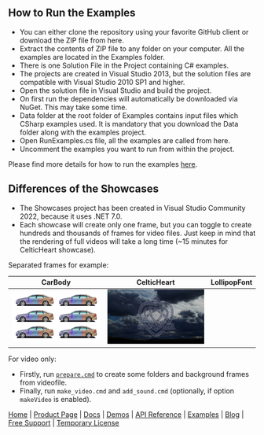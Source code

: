 ## How to Run the Examples

+ You can either clone the repository using your favorite GitHub client or download the ZIP file from here.
+ Extract the contents of ZIP file to any folder on your computer. All the examples are located in the Examples folder.
+ There is one Solution File in the Project containing C# examples.
+ The projects are created in Visual Studio 2013, but the solution files are compatible with Visual Studio 2010 SP1 and higher.
+ Open the solution file in Visual Studio and build the project.
+ On first run the dependencies will automatically be downloaded via NuGet. This may take some time.
+ Data folder at the root folder of Examples contains input files which CSharp examples used. It is mandatory that you download the Data folder along with the examples project.
+ Open RunExamples.cs file, all the examples are called from here.
+ Uncomment the examples you want to run from within the project.

Please find more details for how to run the examples [here](https://docs.aspose.com/drawing/net/how-to-run-the-examples/).

## Differences of the Showcases

+ The Showcases project has been created in Visual Studio Community 2022, because it uses .NET 7.0.
+ Each showcase will create only one frame, but you can toggle to create hundreds and thousands of frames for video files. Just keep in mind that the rendering of full videos will take a long time (~15 minutes for CelticHeart showcase).

Separated frames for example:

| CarBody  | CelticHeart | LollipopFont |
| -------- | ----------- | ------------ |
| ![CarBody](Data/Showcases/CarBody/sample_CarBody.png)  | ![CelticHeart](Data/Showcases/CelticHeart/sample_CelticHeart.png)  || ![LollipopFont](Data/Showcases/CelticHeart/sample_LollipopFont.png)  |

For video only:
+ Firstly, run [`prepare.cmd`](Data/Showcases/prepare.cmd) to create some folders and background frames from videofile.
+ Finally, run `make_video.cmd` and `add_sound.cmd` (optionally, if option `makeVideo` is enabled).

[Home](https://www.aspose.com/) | [Product Page](https://products.aspose.com/drawing/net) | [Docs](https://docs.aspose.com/drawing/net/) | [Demos](https://products.aspose.app/drawing/family) | [API Reference](https://apireference.aspose.com/drawing/net) | [Examples](https://github.com/aspose-drawing/Aspose.Drawing-for-.NET/tree/master/Examples) | [Blog](https://blog.aspose.com/category/drawing/) | [Free Support](https://forum.aspose.com/c/drawing) | [Temporary License](https://purchase.aspose.com/temporary-license)
